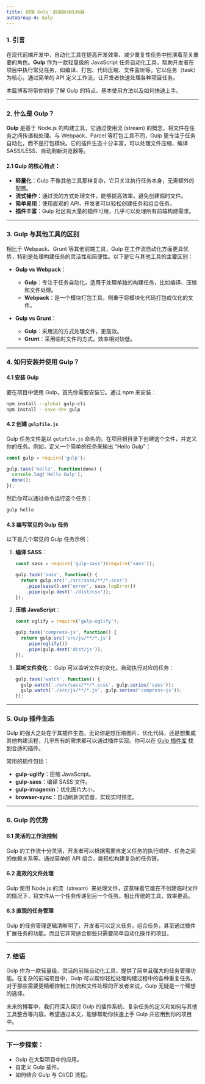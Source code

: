 ```yaml
---
title: 初探 Gulp：前端自动化利器
autoGroup-4: Gulp
---
```


### 1. 引言

在现代前端开发中，自动化工具在提高开发效率、减少重复性任务中扮演着至关重要的角色。**Gulp** 作为一款轻量级的 JavaScript 任务自动化工具，帮助开发者在项目中执行常见任务，如编译、打包、代码压缩、文件监听等。它以任务（task）为核心，通过简单的 API 定义工作流，让开发者快速处理各种项目任务。

本篇博客将带你初步了解 Gulp 的特点、基本使用方法以及如何快速上手。

---

### 2. 什么是 Gulp？

**Gulp** 是基于 Node.js 的构建工具，它通过使用流 (stream) 的概念，将文件在任务之间传递和处理。与 Webpack、Parcel 等打包工具不同，Gulp 更专注于任务自动化，而不是打包模块。它的插件生态十分丰富，可以处理文件压缩、编译 SASS/LESS、自动刷新浏览器等。

#### 2.1 Gulp 的核心特点：
- **轻量化**：Gulp 不像其他工具那样复杂，它只关注执行任务本身，无需额外的配置。
- **流式操作**：通过流的方式处理文件，能够提高效率，避免创建临时文件。
- **简单易用**：使用直观的 API，开发者可以轻松创建任务和组合任务。
- **插件丰富**：Gulp 社区有大量的插件可用，几乎可以处理所有前端构建需求。

---

### 3. Gulp 与其他工具的区别

相比于 Webpack、Grunt 等其他前端工具，Gulp 在工作流自动化方面更具优势，特别是处理构建任务的灵活性和简便性。以下是它与其他工具的主要区别：

- **Gulp vs Webpack**：
  - **Gulp**：专注于任务自动化，适用于处理单独的构建任务，比如编译、压缩和文件处理。
  - **Webpack**：是一个模块打包工具，侧重于将模块化代码打包成优化的文件。
  
- **Gulp vs Grunt**：
  - **Gulp**：采用流的方式处理文件，更高效。
  - **Grunt**：采用临时文件的方式，效率相对较低。

---

### 4. 如何安装并使用 Gulp？

#### 4.1 安装 Gulp

要在项目中使用 Gulp，首先你需要安装它。通过 npm 来安装：
```bash
npm install --global gulp-cli
npm install --save-dev gulp
```

#### 4.2 创建 `gulpfile.js`

Gulp 任务文件是以 `gulpfile.js` 命名的。在项目根目录下创建这个文件，并定义你的任务。例如，定义一个简单的任务来输出 "Hello Gulp"：

```javascript
const gulp = require('gulp');

gulp.task('hello', function(done) {
  console.log('Hello Gulp');
  done();
});
```

然后你可以通过命令运行这个任务：
```bash
gulp hello
```

#### 4.3 编写常见的 Gulp 任务

以下是几个常见的 Gulp 任务示例：

1. **编译 SASS**：
   ```javascript
   const sass = require('gulp-sass')(require('sass'));
   
   gulp.task('sass', function() {
     return gulp.src('./src/sass/**/*.scss')
       .pipe(sass().on('error', sass.logError))
       .pipe(gulp.dest('./dist/css'));
   });
   ```

2. **压缩 JavaScript**：
   ```javascript
   const uglify = require('gulp-uglify');

   gulp.task('compress-js', function() {
     return gulp.src('src/js/**/*.js')
       .pipe(uglify())
       .pipe(gulp.dest('dist/js'));
   });
   ```

3. **监听文件变化**：
   Gulp 可以监听文件的变化，自动执行对应的任务：
   ```javascript
   gulp.task('watch', function() {
     gulp.watch('./src/sass/**/*.scss', gulp.series('sass'));
     gulp.watch('./src/js/**/*.js', gulp.series('compress-js'));
   });
   ```

---

### 5. Gulp 插件生态

Gulp 的强大之处在于其插件生态。无论你是想压缩图片、优化代码，还是想集成其他构建流程，几乎所有的需求都可以通过插件实现。你可以在 [Gulp 插件库](https://gulpjs.com/plugins/) 找到合适的插件。

常用的插件包括：
- **gulp-uglify**：压缩 JavaScript。
- **gulp-sass**：编译 SASS 文件。
- **gulp-imagemin**：优化图片大小。
- **browser-sync**：自动刷新浏览器，实现实时预览。

---

### 6. Gulp 的优势

#### 6.1 灵活的工作流控制
Gulp 的工作流十分灵活，开发者可以根据需要自定义任务的执行顺序、任务之间的依赖关系等。通过简单的 API 组合，能轻松构建复杂的任务链。

#### 6.2 高效的文件处理
Gulp 使用 Node.js 的流（stream）来处理文件，这意味着它能在不创建临时文件的情况下，将文件从一个任务传递到另一个任务。相比传统的工具，效率更高。

#### 6.3 直观的任务管理
Gulp 的任务管理逻辑清晰明了，开发者可以定义任务，组合任务，甚至通过插件扩展任务的功能。而且它非常适合那些只需要简单自动化操作的项目。

---

### 7. 结语

Gulp 作为一款轻量级、灵活的前端自动化工具，提供了简单且强大的任务管理功能。在复杂的前端项目中，Gulp 可以帮你轻松处理构建过程中的各种重复任务。对于那些需要更精细控制工作流和文件处理的开发者来说，Gulp 无疑是一个理想的选择。

未来的博客中，我们将深入探讨 Gulp 的插件系统、复杂任务的定义和如何与其他工具整合等内容。希望通过本文，能够帮助你快速上手 Gulp 并应用到你的项目中。

---

### 下一步探索：
- Gulp 在大型项目中的应用。
- 自定义 Gulp 插件。
- 如何结合 Gulp 与 CI/CD 流程。